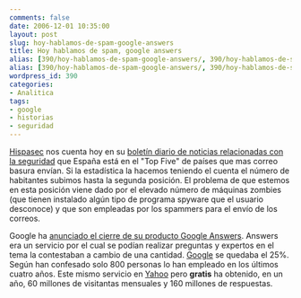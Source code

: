 ```yaml
---
comments: false
date: 2006-12-01 10:35:00
layout: post
slug: hoy-hablamos-de-spam-google-answers
title: Hoy hablamos de spam, google answers
alias: [390/hoy-hablamos-de-spam-google-answers/, 390/hoy-hablamos-de-spam-google-answers]
alias: [390/hoy-hablamos-de-spam-google-answers/, 390/hoy-hablamos-de-spam-google-answers]
wordpress_id: 390
categories:
- Analitica
tags:
- google
- historias
- seguridad
---
```


[Hispasec](http://www.hispasec.com/) nos cuenta hoy en su [boletín diario de noticias relacionadas con la seguridad](http://www.hispasec.com/unaaldia/2959/comentar) que España está en el "Top Five" de países que mas correo basura envían.
Si la estadística la hacemos teniendo el cuenta el número de habitantes subimos hasta la segunda posición.
El problema de que estemos en esta posición viene dado por el elevado número de máquinas zombies (que tienen instalado algún tipo de programa spyware que el usuario desconoce) y que son empleadas por los spammers para el envío de los correos.

Google ha [anunciado el cierre de su producto Google Answers](http://www.techcrunch.com/2006/11/30/yahoos-big-win/). Answers era un servicio por el cual se podían realizar preguntas y expertos en el tema la contestaban a cambio de una cantidad. [Google](http://www.google.com) se quedaba el 25%. Según han confesado solo 800 personas lo han empleado en los últimos cuatro años.
Este mismo servicio en [Yahoo](http://www.yahoo.com) pero **gratis** ha obtenido, en un año, 60 millones de visitantas mensuales y 160 millones de respuestas.



